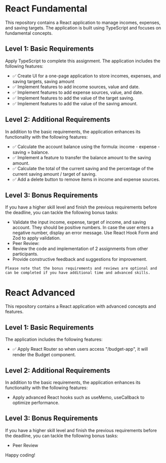 # React Fundamental

This repository contains a React application to manage incomes, expenses, and saving targets. The application is built using TypeScript and focuses on fundamental concepts.

## Level 1: Basic Requirements

Apply TypeScript to complete this assignment. The application includes the following features:

- ✅ Create UI for a one-page application to store incomes, expenses, and saving targets, saving amount
- ✅ Implement features to add income sources, value and date.
- ✅ Implement features to add expense sources, value, and date.
- ✅ Implement features to add the value of the target saving.
- ✅ Implement features to add the value of the saving amount.

## Level 2: Additional Requirements

In addition to the basic requirements, the application enhances its functionality with the following features:

- ✅ Calculate the account balance using the formula: income - expense - saving = balance.
- ✅ Implement a feature to transfer the balance amount to the saving amount.
- ✅ Calculate the total of the current saving and the percentage of the current saving amount / target of saving.
- ✅ Add a delete button to remove items in income and expense sources.

## Level 3: Bonus Requirements

If you have a higher skill level and finish the previous requirements before the deadline, you can tackle the following bonus tasks:

- Validate the input income, expense, target of income, and saving account. They should be positive numbers. In case the user enters a negative number, display an error message. Use React Hook Form and Zod to apply validation.
- Peer Review:
- Review the code and implementation of 2 assignments from other participants.
- Provide constructive feedback and suggestions for improvement.


`Please note that the bonus requirements and reviews are optional and can be completed if you have additional time and advanced skills.`


# React Advanced

This repository contains a React application with advanced concepts and features.

## Level 1: Basic Requirements

The application includes the following features:

- ✅ Apply React Router so when users access "/budget-app", it will render the Budget component.

## Level 2: Additional Requirements

In addition to the basic requirements, the application enhances its functionality with the following features:

- Apply advanced React hooks such as useMemo, useCallback to optimize performance.

## Level 3: Bonus Requirements

If you have a higher skill level and finish the previous requirements before the deadline, you can tackle the following bonus tasks:

- Peer Review

Happy coding!
